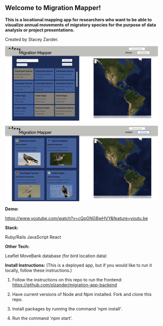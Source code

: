 ## Welcome to Migration Mapper!
**This is a locational mapping app for researchers who want to be able to visualize annual movements of migratory species for the purpose of data analysis or project presentations.**

Created by Stacey Zander.

![background](/1.png)

![background](/2.png)
  
**Demo:**

https://www.youtube.com/watch?v=cQpGNGBwHVY&feature=youtu.be

**Stack:**

Ruby/Rails
JavaScript
React

**Other Tech:**

Leaflet
MoveBank database (for bird location data)

**Install Instructions:**
(This is a deployed app, but if you would like to run it locally, follow these instructions.)

1. Follow the instructions on this repo to run the frontend: https://github.com/slzander/migration-app-backend 

2. Have current versions of Node and Npm installed. Fork and clone this repo.

3. Install packages by running the command 'npm install'.

4. Run the command 'npm start'.
